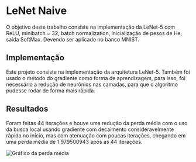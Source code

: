 # LeNet Naive
O objetivo deste trabalho consiste na implementação da LeNet-5 com ReLU, minibatch = 32, batch normalization, inicialização de pesos de He, saída SoftMax. Devendo ser aplicado no banco MNIST.  
## Implementação
Este projeto consiste na implementação da arquitetura LeNet-5. Também foi usado o método do gradiente como forma de aprendizagem, para isso, foi necessário a redução de neurônios nas camadas, para que o algoritmo pudesse rodar de forma mais rápida.  
## Resultados
Foram feitas 44 iterações e houve uma redução da perda média com o uso da busca local usando gradiente com decaimento consideravelmente rápida no início, mas com atenuação com poucas iterações, chegando em uma perda média de 1.979500943 após as 44 iterações.  

![Gráfico da perda média](https://i.imgur.com/bPwejUf.png)
